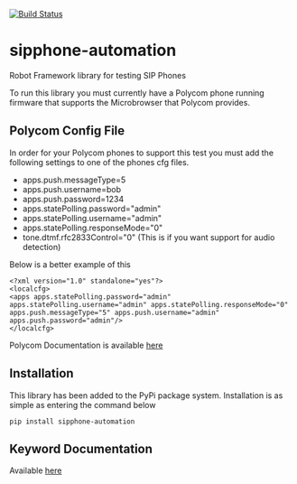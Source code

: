 [![Build Status](https://travis-ci.org/nickrobinson/sipphone-automation.png?branch=master)](https://travis-ci.org/nickrobinson/sipphone-automation)

sipphone-automation
===================

Robot Framework library for testing SIP Phones

To run this library you must currently have a Polycom phone running firmware that supports the Microbrowser that 
Polycom provides.

## Polycom Config File
In order for your Polycom phones to support this test you must add the following settings to one of the phones cfg files.
- apps.push.messageType=5
- apps.push.username=bob
- apps.push.password=1234
- apps.statePolling.password="admin"
- apps.statePolling.username="admin"
- apps.statePolling.responseMode="0"
- tone.dtmf.rfc2833Control="0" (This is if you want support for audio detection)

Below is a better example of this
```
<?xml version="1.0" standalone="yes"?>
<localcfg>
<apps apps.statePolling.password="admin" apps.statePolling.username="admin" apps.statePolling.responseMode="0" apps.push.messageType="5" apps.push.username="admin" apps.push.password="admin"/>
</localcfg>
```

Polycom Documentation is available [here](http://www.polycom.com/content/dam/polycom/common/documents/guides/spip-ssip-vvx-developers-qrg-enus.pdf)

## Installation
This library has been added to the PyPi package system. Installation is as simple as entering the command below

`pip install sipphone-automation`

## Keyword Documentation

Available [here](http://nickrobinson.github.io/SipPhoneLibrary.html)
